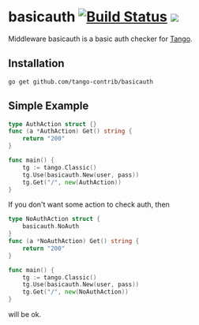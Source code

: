 basicauth [![Build Status](https://drone.io/github.com/tango-contrib/basicauth/status.png)](https://drone.io/github.com/tango-contrib/basicauth/latest) [![](http://gocover.io/_badge/github.com/tango-contrib/basicauth)](http://gocover.io/github.com/tango-contrib/basicauth)
======

Middleware basicauth is a basic auth checker for [Tango](https://github.com/lunny/tango). 

## Installation

    go get github.com/tango-contrib/basicauth

## Simple Example

```Go
type AuthAction struct {}
func (a *AuthAction) Get() string {
    return "200"
}

func main() {
    tg := tango.Classic()
    tg.Use(basicauth.New(user, pass))
    tg.Get("/", new(AuthAction))
}
```

If you don't want some action to check auth, then
```Go
type NoAuthAction struct {
    basicauth.NoAuth
}
func (a *NoAuthAction) Get() string {
    return "200"
}

func main() {
    tg := tango.Classic()
    tg.Use(basicauth.New(user, pass))
    tg.Get("/", new(NoAuthAction))
}
```
will be ok.